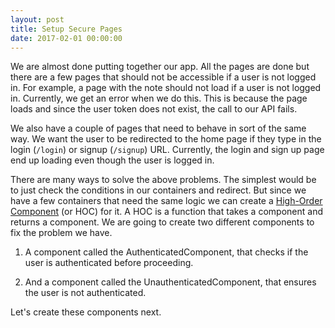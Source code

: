 ```yaml
---
layout: post
title: Setup Secure Pages
date: 2017-02-01 00:00:00
---
```


We are almost done putting together our app. All the pages are done but there are a few pages that should not be accessible if a user is not logged in. For example, a page with the note should not load if a user is not logged in. Currently, we get an error when we do this. This is because the page loads and since the user token does not exist, the call to our API fails.

We also have a couple of pages that need to behave in sort of the same way. We want the user to be redirected to the home page if they type in the login (`/login`) or signup (`/signup`) URL. Currently, the login and sign up page end up loading even though the user is logged in.

There are many ways to solve the above problems. The simplest would be to just check the conditions in our containers and redirect. But since we have a few containers that need the same logic we can create a [High-Order Component](https://facebook.github.io/react/docs/higher-order-components.html) (or HOC) for it. A HOC is a function that takes a component and returns a component. We are going to create two different components to fix the problem we have.

1. A component called the AuthenticatedComponent, that checks if the user is authenticated before proceeding.

2. And a component called the UnauthenticatedComponent, that ensures the user is not authenticated.

Let's create these components next.
